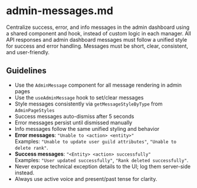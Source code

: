 # admin-messages.md

Centralize success, error, and info messages in the admin dashboard using a shared component and hook, instead of custom logic in each manager.
All API responses and admin dashboard messages must follow a unified style for success and error handling. Messages must be short, clear, consistent, and user-friendly.

## Guidelines

- Use the `AdminMessage` component for all message rendering in admin pages  
- Use the `useAdminMessage` hook to set/clear messages  
- Style messages consistently via `getMessageStyleByType` from `AdminPageStyles`  
- Success messages auto-dismiss after 5 seconds  
- Error messages persist until dismissed manually  
- Info messages follow the same unified styling and behavior  
- **Error messages**: `"Unable to <action> <entity>"`  
  Examples: `"Unable to update user guild attributes"`, `"Unable to delete rank"`.
- **Success messages**: `"<Entity> <action> successfully"`  
  Examples: `"User updated successfully"`, `"Rank deleted successfully"`.
- Never expose technical exception details to the UI; log them server-side instead.
- Always use active voice and present/past tense for clarity.

